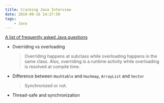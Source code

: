 ```yaml
---
title: Cracking Java Interview
date: 2019-09-16 14:27:59
tags:
    - Java
---
```


[A list of frequently asked Java questions](https://www.freecodecamp.org/news/review-these-50-questions-to-crack-your-java-programming-interview-69d03d746b7f/)

- Overriding vs overloading

    > Overriding happens at subclass while overloading happens in the same class. Also, overriding is a runtime activity while overloading is resolved at compile time.

- Difference between `Hashtable` and `Hashmap`, `ArrayList` and `Vector`
    > Synchronized or not.

- Thread-safe and synchronization